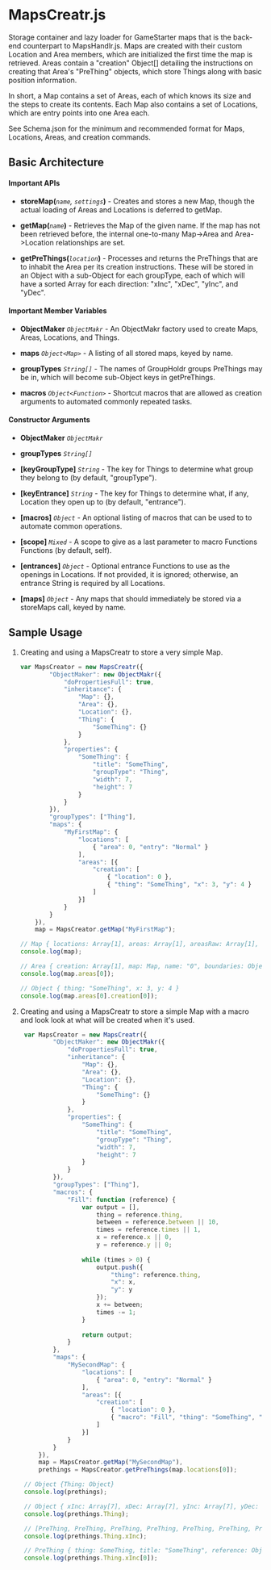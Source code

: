 # MapsCreatr.js

Storage container and lazy loader for GameStarter maps that is the back-end
counterpart to MapsHandlr.js. Maps are created with their custom Location and
Area members, which are initialized the first time the map is retrieved. 
Areas contain a "creation" Object[] detailing the instructions on creating 
that Area's "PreThing" objects, which store Things along with basic position
information. 

In short, a Map contains a set of Areas, each of which knows its size and the
steps to create its contents. Each Map also contains a set of Locations, 
which are entry points into one Area each. 

See Schema.json for the minimum and recommended format for Maps, Locations,
Areas, and creation commands.


## Basic Architecture

#### Important APIs

* **storeMap(***`name`, `settings`***)** - Creates and stores a new Map, though
the actual loading of Areas and Locations is deferred to getMap.

* **getMap(***`name`***)** - Retrieves the Map of the given name. If the map has
not been retrieved before, the internal one-to-many Map->Area and Area->Location
relationships are set.

* **getPreThings(***`location`***)** - Processes and returns the PreThings that
are to inhabit the Area per its creation instructions. These will be stored in 
an Object with a sub-Object for each groupType, each of which will have a sorted
Array for each direction: "xInc", "xDec", "yInc", and "yDec".

#### Important Member Variables

* **ObjectMaker** *`ObjectMakr`* - An ObjectMakr factory used to create Maps,
Areas, Locations, and Things.

* **maps** *`Object<Map>`* - A listing of all stored maps, keyed by name.

* **groupTypes** *`String[]`* - The names of GroupHoldr groups PreThings may be
in, which will become sub-Object keys in getPreThings.

* **macros** *`Object<Function>`* - Shortcut macros that are allowed as creation
arguments to automated commonly repeated tasks.

#### Constructor Arguments

* **ObjectMaker** *`ObjectMakr`*

* **groupTypes** *`String[]`*

* **[keyGroupType]** *`String`* - The key for Things to determine what group
they belong to (by default, "groupType").

* **[keyEntrance]** *`String`* - The key for Things to determine what, if any,
Location they open up to (by default, "entrance").

* **[macros]** *`Object`* - An optional listing of macros that can be used to
to automate common operations.

* **[scope]** *`Mixed`* - A scope to give as a last parameter to macro Functions
Functions (by default, self).

* **[entrances]** *`Object`* -  Optional entrance Functions to use as the 
openings in Locations. If not provided, it is ignored; otherwise, an entrance 
String is required by all Locations.

* **[maps]** *`Object`* - Any maps that should immediately be stored via a
storeMaps call, keyed by name.


## Sample Usage

1.  Creating and using a MapsCreatr to store a very simple Map.

    ```javascript
    var MapsCreator = new MapsCreatr({
            "ObjectMaker": new ObjectMakr({
                "doPropertiesFull": true,
                "inheritance": {
                    "Map": {},
                    "Area": {},
                    "Location": {},
                    "Thing": {
                        "SomeThing": {}
                    }
                },
                "properties": {
                    "SomeThing": {
                        "title": "SomeThing",
                        "groupType": "Thing",
                        "width": 7,
                        "height": 7
                    }
                }
            }),
            "groupTypes": ["Thing"],
            "maps": {
                "MyFirstMap": {
                    "locations": [
                        { "area": 0, "entry": "Normal" }
                    ],
                    "areas": [{
                        "creation": [
                            { "location": 0 },
                            { "thing": "SomeThing", "x": 3, "y": 4 }
                        ]
                    }]
                }
            }
        }),
        map = MapsCreator.getMap("MyFirstMap");

    // Map { locations: Array[1], areas: Array[1], areasRaw: Array[1], ... }
    console.log(map);

    // Area { creation: Array[1], map: Map, name: "0", boundaries: Object, ... }
    console.log(map.areas[0]);

    // Object { thing: "SomeThing", x: 3, y: 4 }
    console.log(map.areas[0].creation[0]);
    ```

2. Creating and using a MapsCreatr to store a simple Map with a macro and look
   look at what will be created when it's used.
   
   ```javascript
    var MapsCreator = new MapsCreatr({
            "ObjectMaker": new ObjectMakr({
                "doPropertiesFull": true,
                "inheritance": {
                    "Map": {},
                    "Area": {},
                    "Location": {},
                    "Thing": {
                        "SomeThing": {}
                    }
                },
                "properties": {
                    "SomeThing": {
                        "title": "SomeThing",
                        "groupType": "Thing",
                        "width": 7,
                        "height": 7
                    }
                }
            }),
            "groupTypes": ["Thing"],
            "macros": {
                "Fill": function (reference) {
                    var output = [],
                        thing = reference.thing,
                        between = reference.between || 10,
                        times = reference.times || 1,
                        x = reference.x || 0,
                        y = reference.y || 0;
                    
                    while (times > 0) {
                        output.push({
                            "thing": reference.thing,
                            "x": x,
                            "y": y
                        });
                        x += between;
                        times -= 1;
                    }
                    
                    return output;
                }
            },
            "maps": {
                "MySecondMap": {
                    "locations": [
                        { "area": 0, "entry": "Normal" }
                    ],
                    "areas": [{
                        "creation": [
                            { "location": 0 },
                            { "macro": "Fill", "thing": "SomeThing", "times": 7, "x": 3, "y": 4 }
                        ]
                    }]
                }
            }
        }),
        map = MapsCreator.getMap("MySecondMap"),
        prethings = MapsCreator.getPreThings(map.locations[0]);

    // Object {Thing: Object}
    console.log(prethings);

    // Object { xInc: Array[7], xDec: Array[7], yInc: Array[7], yDec: ... }
    console.log(prethings.Thing);

    // [PreThing, PreThing, PreThing, PreThing, PreThing, PreThing, PreThing]
    console.log(prethings.Thing.xInc);

    // PreThing { thing: SomeThing, title: "SomeThing", reference: Object, ... }
    console.log(prethings.Thing.xInc[0]);
    ```